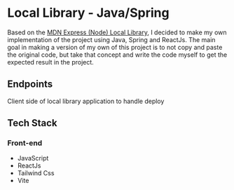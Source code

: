
# Local Library - Java/Spring

Based on the <a href="https://developer.mozilla.org/en-US/docs/Learn/Server-side/Express_Nodejs/Tutorial_local_library_website">MDN Express (Node) Local Library</a>, I decided to make my own implementation of the project using Java, Spring and ReactJs. The main goal in making a version of my own of this project is to not copy and paste the original code, but take that concept and write the code myself to get the expected result in the project.

## Endpoints

Client side of local library application to handle deploy

## Tech Stack

### Front-end
- JavaScript
- ReactJs
- Tailwind Css
- Vite
